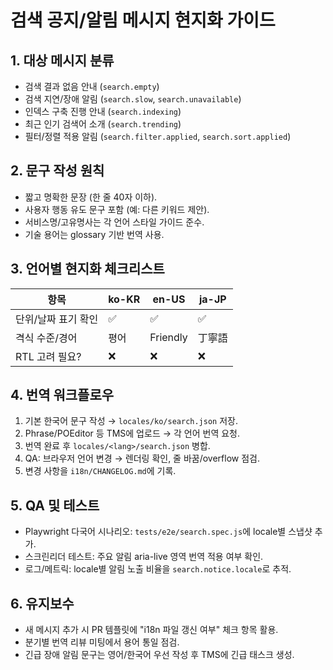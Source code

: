 ﻿# 검색 공지/알림 메시지 현지화 가이드

## 1. 대상 메시지 분류
- 검색 결과 없음 안내 (`search.empty`)
- 검색 지연/장애 알림 (`search.slow`, `search.unavailable`)
- 인덱스 구축 진행 안내 (`search.indexing`)
- 최근 인기 검색어 소개 (`search.trending`)
- 필터/정렬 적용 알림 (`search.filter.applied`, `search.sort.applied`)

## 2. 문구 작성 원칙
- 짧고 명확한 문장 (한 줄 40자 이하).
- 사용자 행동 유도 문구 포함 (예: 다른 키워드 제안).
- 서비스명/고유명사는 각 언어 스타일 가이드 준수.
- 기술 용어는 glossary 기반 번역 사용.

## 3. 언어별 현지화 체크리스트
| 항목 | ko-KR | en-US | ja-JP |
| --- | --- | --- | --- |
| 단위/날짜 표기 확인 | ✅ | ✅ | ✅ |
| 격식 수준/경어 | 평어 | Friendly | 丁寧語 |
| RTL 고려 필요? | ❌ | ❌ | ❌ |

## 4. 번역 워크플로우
1. 기본 한국어 문구 작성 → `locales/ko/search.json` 저장.
2. Phrase/POEditor 등 TMS에 업로드 → 각 언어 번역 요청.
3. 번역 완료 후 `locales/<lang>/search.json` 병합.
4. QA: 브라우저 언어 변경 → 렌더링 확인, 줄 바꿈/overflow 점검.
5. 변경 사항을 `i18n/CHANGELOG.md`에 기록.

## 5. QA 및 테스트
- Playwright 다국어 시나리오: `tests/e2e/search.spec.js`에 locale별 스냅샷 추가.
- 스크린리더 테스트: 주요 알림 aria-live 영역 번역 적용 여부 확인.
- 로그/메트릭: locale별 알림 노출 비율을 `search.notice.locale`로 추적.

## 6. 유지보수
- 새 메시지 추가 시 PR 템플릿에 "i18n 파일 갱신 여부" 체크 항목 활용.
- 분기별 번역 리뷰 미팅에서 용어 통일 점검.
- 긴급 장애 알림 문구는 영어/한국어 우선 작성 후 TMS에 긴급 태스크 생성.

